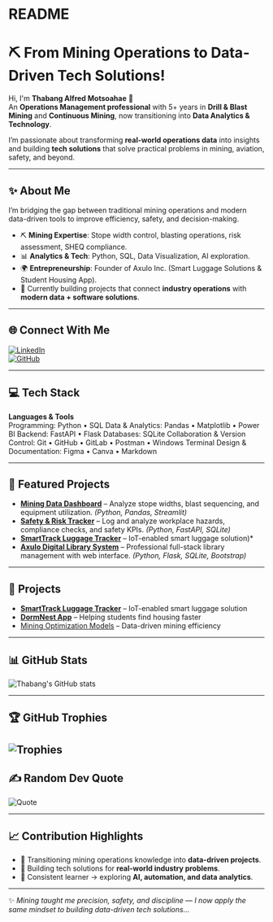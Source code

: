 # README #

# ⛏️ From Mining Operations to Data-Driven Tech Solutions!

Hi, I'm **Thabang Alfred Motsoahae** 👋  
An **Operations Management professional** with 5+ years in **Drill & Blast Mining** and **Continuous Mining**, now transitioning into **Data Analytics & Technology**.  

I’m passionate about transforming **real-world operations data** into insights and building **tech solutions** that solve practical problems in mining, aviation, safety, and beyond.  

---

## ✨ About Me 
I’m bridging the gap between traditional mining operations and modern data-driven tools to improve efficiency, safety, and decision-making.

- ⛏️ **Mining Expertise**: Stope width control, blasting operations, risk assessment, SHEQ compliance.  
- 📊 **Analytics & Tech**: Python, SQL, Data Visualization, AI exploration.  
- 🌍 **Entrepreneurship**: Founder of Axulo Inc. (Smart Luggage Solutions & Student Housing App).  
- 🚀 Currently building projects that connect **industry operations** with **modern data + software solutions**.  

---

## 🌐 Connect With Me  
[![LinkedIn](https://img.shields.io/badge/LinkedIn-0A66C2?style=flat&logo=linkedin&logoColor=white)](https://www.linkedin.com/in/thabang-motsoahae-10272b96/)  
[![GitHub](https://img.shields.io/badge/GitHub-000000?style=flat&logo=github&logoColor=white)](https://github.com/Axulo-Inc)  

---

## 💻 Tech Stack  
**Languages & Tools**  
Programming: Python • SQL
Data & Analytics: Pandas • Matplotlib • Power BI
Backend: FastAPI • Flask
Databases: SQLite
Collaboration & Version Control: Git • GitHub • GitLab • Postman • Windows Terminal
Design & Documentation: Figma • Canva • Markdown  

---

## 📌 Featured Projects  

- [**Mining Data Dashboard**](#) – Analyze stope widths, blast sequencing, and equipment utilization. *(Python, Pandas, Streamlit)*  
- [**Safety & Risk Tracker**](#) – Log and analyze workplace hazards, compliance checks, and safety KPIs. *(Python, FastAPI, SQLite)*  
- [**SmartTrack Luggage Tracker**](https://github.com/Axulo-Inc/smarttrack-luggage) – IoT-enabled smart luggage solution)*
-  [**Axulo Digital Library System**](https://github.com/Axulo-Inc/axulo-library-system) – Professional full-stack library management with web interface. *(Python, Flask, SQLite, Bootstrap)*

---

## 📌 Projects
- [**SmartTrack Luggage Tracker**](https://github.com/Axulo-Inc/smarttrack-luggage) – IoT-enabled smart luggage solution  
- [**DormNest App**](https://github.com/Axulo-Inc/dormnest-app) – Helping students find housing faster  
- [Mining Optimization Models](#) – Data-driven mining efficiency  

---

## 📊 GitHub Stats  
![Thabang's GitHub stats](https://github-readme-stats.vercel.app/api?username=Axulo-Inc&show_icons=true&theme=tokyonight)   

---

## 🏆 GitHub Trophies  
![Trophies](https://github-profile-trophy.vercel.app/?username=Axulo-Inc&theme=radical&row=2&column=4)
---

## ✍️ Random Dev Quote  
![Quote](https://quotes-github-readme.vercel.app/api?type=horizontal&theme=radical)  

---

## 📈 Contribution Highlights  
- 🔹 Transitioning mining operations knowledge into **data-driven projects**.  
- 🔹 Building tech solutions for **real-world industry problems**.  
- 🔹 Consistent learner → exploring **AI, automation, and data analytics**.  

---

✨ *Mining taught me precision, safety, and discipline — I now apply the same mindset to building data-driven tech solutions...*  


